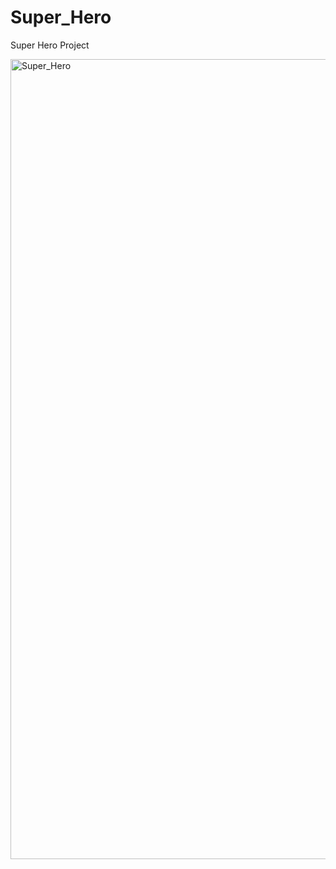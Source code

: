 # Super_Hero
Super Hero Project

<img width="1280" alt="Super_Hero" src="https://github.com/Prasannapandhare/Super_Hero/assets/114733798/5ed03edf-fdc2-48e0-9f1d-0d0cc996f7d3">
